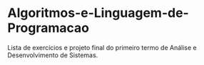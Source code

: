 # Algoritmos-e-Linguagem-de-Programacao
 Lista de exercícios e projeto final do primeiro termo de Análise e Desenvolvimento de Sistemas.
